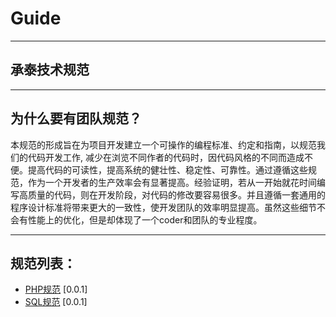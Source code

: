 # Guide

---

## 承泰技术规范

---

## 为什么要有团队规范？

本规范的形成旨在为项目开发建立一个可操作的编程标准、约定和指南，以规范我们的代码开发工作, 减少在浏览不同作者的代码时，因代码风格的不同而造成不便。提高代码的可读性，提高系统的健壮性、稳定性、可靠性。通过遵循这些规范，作为一个开发者的生产效率会有显著提高。经验证明，若从一开始就花时间编写高质量的代码，则在开发阶段，对代码的修改要容易很多。并且遵循一套通用的程序设计标准将带来更大的一致性，使开发团队的效率明显提高。虽然这些细节不会有性能上的优化，但是却体现了一个coder和团队的专业程度。

---

## 规范列表：

* [PHP规范](https://github.com/homesheer/Guide/blob/master/php-guide.md) [0.0.1]
* [SQL规范](https://github.com/homesheer/Guide/blob/master/sql-guide.md) [0.0.1]
